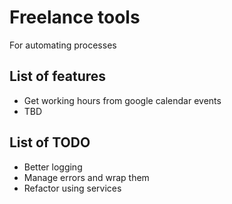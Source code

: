 # Freelance tools

For automating processes

## List of features

- Get working hours from google calendar events
- TBD

## List of TODO

- Better logging
- Manage errors and wrap them
- Refactor using services